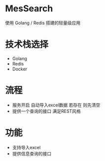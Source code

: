 # MesSearch

使用 Golang / Redis 搭建的轻量级应用

# 技术栈选择

- Golang
- Redis
- Docker

# 流程

- 服务开启 自动导入excel数据 若存在 则先清空
- 提供一个查询的接口 满足REST风格

# 功能

- 支持导入excel
- 提供信息查询的接口
